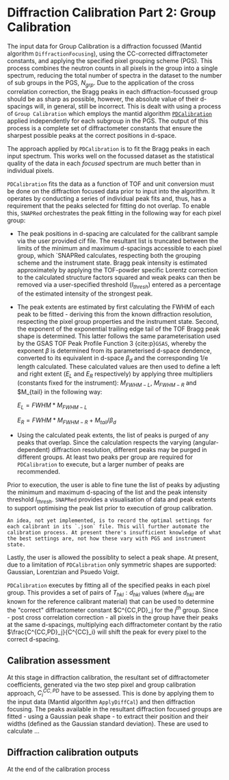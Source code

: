 # Diffraction Calibration Part 2: Group Calibration

The input data for Group Calibration is a diffraction focussed (Mantid algorithm `DiffractionFocusing`), using the CC-corrected diffractometer constants, and applying the specified pixel grouping scheme (PGS). This process combines the neutron counts in all pixels in the group into a single spectrum, reducing the total number of spectra in the dataset to the number of sub groups in the PGS, $N_{grp}$. Due to the application of the cross correlation correction, the Bragg peaks in each diffraction-focussed group should be as sharp as possible, however, the absolute value of their d-spacings will, in general, still be incorrect. This is dealt with using a process of `Group Calibration` which employs the mantid algorithm [`PDCalibration`](https://docs.mantidproject.org/nightly/algorithms/PDCalibration-v1.html) applied independently for each subgroup in the PGS. The output of this process is a complete set of diffractometer constants that ensure the sharpest possible peaks at the correct positions in d-space.  

The approach applied by `PDCalibration` is to fit the Bragg peaks in each input spectrum. This works well on the focussed dataset as the statistical quality of the data in each $focused$ spectrum are much better than in individual pixels.

`PDCalibration` fits the data as a function of TOF and unit conversion must be done on the diffraction focused data prior to input into the algorithm. It operates by conducting a series of individual peak fits and, thus, has a requirement that the peaks selected for fitting do not overlap. To enable this, `SNAPRed` orchestrates the peak fitting in the following way for each pixel group:

* The peak positions in d-spacing are calculated for the calibrant sample via the user provided cif file. The resultant list is truncated between the limits of the minimum and maximum d-spacings accessible to each pixel group, which `SNAPRed calculates, respecting both the grouping scheme and the instrument state. Bragg peak intensity is estimated approximately by applying the TOF-powder specific Lorentz correction to the calculated structure factors squared and weak peaks can then be removed via a user-specified threshold ($I_{thresh}$) entered as a percentage of the estimated intensity of the strongest peak.

* The peak extents are estimated by first calculating the FWHM of each peak to be fitted - deriving this from the known diffraction resolution, respecting the pixel group properties and the instrument state. Second, the exponent of the exponential trailing edge tail of the TOF Bragg peak shape is determined. This latter follows the same parameterisation used by the GSAS TOF Peak Profile Function 3 {cite:p}`GSAS`, whereby the exponent $\beta$ is determined from its parameterised d-space dendence, converted to its equivalent in d-space $\beta_d$ and the corresponding 1/e length calculated. These calculated values are then used to define a left and right extent ($E_L$ and $E_R$ respectively) by applying three multipliers (constants fixed for the instrument): $M_{FWHM-L}$, $M_{FWHM-R}$ and $M_{tail} in the following way:

    $E_L = FWHM*M_{FWHM-L}$

    $E_R = FWHM*M_{FWHM-R}+M_{tail}/\beta _d$

* Using the calculated peak extents, the list of peaks is purged of any peaks that overlap. Since the calculation respects the varying (angular-dependent) diffraction resolution, different peaks may be purged in different groups. At least two peaks per group are required for `PDCalibration` to execute, but a larger number of peaks are recommended.

Prior to execution, the user is able to fine tune the list of peaks by adjusting the minimum and maximum d-spacing of the list and the peak intensity threshold $I_{thresh}$. `SNAPRed` provides a visualisation of data and peak extents to support optimising the peak list prior to execution of group calibration.

```{note}
An idea, not yet implemented, is to record the optimal settings for each calibrant in its `.json` file. This will further automate the calibration process. At present there's insufficient knowledge of what the best settings are, not how these vary with PGS and instrument state.
``` 

Lastly, the user is allowed the possiblity to select a peak shape. At present, due to a limitation of `PDCalibration` only symmetric shapes are supported: Gaussian, Lorentzian and Psuedo Voigt.

`PDCalibration` executes by fitting all of the specified peaks in each pixel group. This provides a set of pairs of $T_{hkl}:d_{hkl}$ values (where $d_{hkl}$ are known for the reference calibrant material) that can be used to determine the "correct" diffractometer constant $C^{CC,PD}_j for the $j^{th}$ group. Since - post cross correlation correction - all pixels in the group have their peaks at the same d-spacings, multiplying each diffractometer contant by the ratio $\frac{C^{CC,PD}_j}{C^{CC}_i} will shift the peak for every pixel to the correct d-spacing. 

## Calibration assessment

At this stage in diffraction calibration, the resultant set of diffractometer coefficients, generated via the two step pixel and group calibration approach, $C^{CC,PD}_i$ have to be assessed. This is done by applying them to the input data (Mantid algorithm `ApplyDiffCal`) and then diffraction focusing. The peaks available in the resultant diffraction focused groups are fitted - using a Gaussian peak shape - to extract their position and their widths (defined as the Gaussian standard deviation). These are used to calculate ... 

## Diffraction calibration outputs

At the end of the calibration process